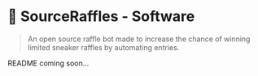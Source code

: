 # 🚀 SourceRaffles - Software
> An open source raffle bot made to increase the chance of winning limited sneaker raffles by automating entries.

README coming soon...